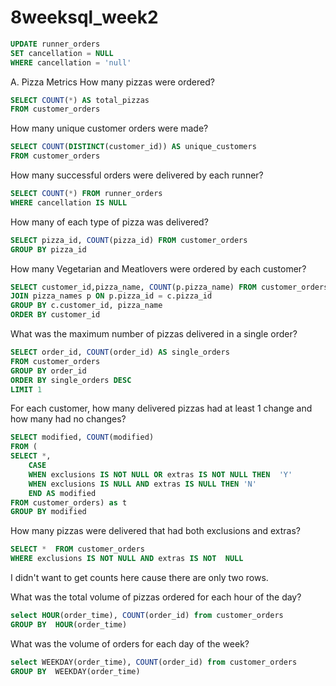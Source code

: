 # 8weeksql_week2


```sql 
UPDATE runner_orders
SET cancellation = NULL
WHERE cancellation = 'null'
```

A. Pizza Metrics
How many pizzas were ordered?

````sql
SELECT COUNT(*) AS total_pizzas
FROM customer_orders

````

How many unique customer orders were made?
````sql
SELECT COUNT(DISTINCT(customer_id)) AS unique_customers
FROM customer_orders
````

How many successful orders were delivered by each runner?
```sql
SELECT COUNT(*) FROM runner_orders
WHERE cancellation IS NULL
```

How many of each type of pizza was delivered?
```sql
SELECT pizza_id, COUNT(pizza_id) FROM customer_orders
GROUP BY pizza_id
```

How many Vegetarian and Meatlovers were ordered by each customer?
```sql
SELECT customer_id,pizza_name, COUNT(p.pizza_name) FROM customer_orders c
JOIN pizza_names p ON p.pizza_id = c.pizza_id
GROUP BY c.customer_id, pizza_name
ORDER BY customer_id
```

What was the maximum number of pizzas delivered in a single order?
```sql
SELECT order_id, COUNT(order_id) AS single_orders
FROM customer_orders
GROUP BY order_id
ORDER BY single_orders DESC
LIMIT 1
```

For each customer, how many delivered pizzas had at least 1 change and how many had no changes?
```sql
SELECT modified, COUNT(modified) 
FROM (
SELECT *, 
	CASE 
    WHEN exclusions IS NOT NULL OR extras IS NOT NULL THEN  'Y'
    WHEN exclusions IS NULL AND extras IS NULL THEN 'N'
    END AS modified
FROM customer_orders) as t
GROUP BY modified
```

How many pizzas were delivered that had both exclusions and extras?
```sql
SELECT *  FROM customer_orders
WHERE exclusions IS NOT NULL AND extras IS NOT  NULL
```
I didn't want to get counts here cause there are only two rows. 

What was the total volume of pizzas ordered for each hour of the day?
```sql
select HOUR(order_time), COUNT(order_id) from customer_orders
GROUP BY  HOUR(order_time)

```

What was the volume of orders for each day of the week?
```sql
select WEEKDAY(order_time), COUNT(order_id) from customer_orders
GROUP BY  WEEKDAY(order_time)
```
